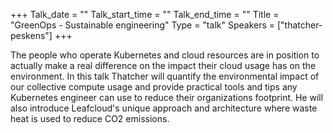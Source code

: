+++
Talk_date = ""
Talk_start_time = ""
Talk_end_time = ""
Title = "GreenOps - Sustainable engineering"
Type = "talk"
Speakers = ["thatcher-peskens"]
+++

The people who operate Kubernetes and cloud resources are in position to actually make a real difference on the impact their cloud usage has on the environment. In this talk Thatcher will quantify the environmental impact of our collective compute usage and provide practical tools and tips any Kubernetes engineer can use to reduce their organizations footprint. He will also introduce Leafcloud's unique approach and architecture where waste heat is used to reduce CO2 emissions.